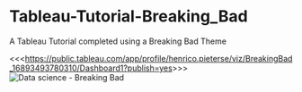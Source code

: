 # Tableau-Tutorial-Breaking_Bad
A Tableau Tutorial completed using a Breaking Bad Theme

<<<<https://public.tableau.com/app/profile/henrico.pieterse/viz/BreakingBad_16893493780310/Dashboard1?publish=yes>>>>
![Data science - Breaking Bad](https://github.com/HenricoPi/Tableau-Tutorial-Breaking_Bad/assets/110978979/f0e29404-4476-4b03-b080-46f75b140b78)
